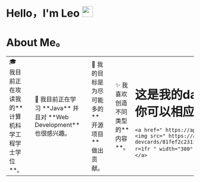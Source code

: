 # Hello，I'm Leo <img src="https://github.com/TheDudeThatCode/TheDudeThatCode/blob/master/Assets/Hi.gif" width="29px">

# About Me。
<table> 
<tr> 
  <td valign="center"> 
    🎓 我目前正在攻读我的**计算机科学工程学士学位**。
    <td > 
      <td valign="center"> 
    🌱 我目前正在学习 **Java** 并且对 **Web Development** 也很感兴趣。
            <td > 
      <td valign="center"> 
    🎯 我的目标是为尽可能多的**开源项目**做出贡献。
            <td > 
      <td valign="center"> 
    ✨ 我喜欢创造不同类型的**内容**。
            <td > 

# 这是我的daily.dev卡片，你可以相应地编辑它
    <a href=" https://app.daily.dev/Astrodevil "><img src=" https://api.daily.dev/ devcards/81fef2c2311f4739a063dbde61b40fe2.png?r=1fr " width="300" alt="奥南德先生的开发卡"/></a> 
  </td>
</tr> 
</table>


<!--
- 🔭 I’m currently working on ...
- 🌱 I’m currently learning ...
- 👯 I’m looking to collaborate on ...
- 🤔 I’m looking for help with ...
- 💬 Ask me about ...
- 📫 How to reach me: ...
- 😄 Pronouns: ...
- ⚡ Fun fact: ...
-->
